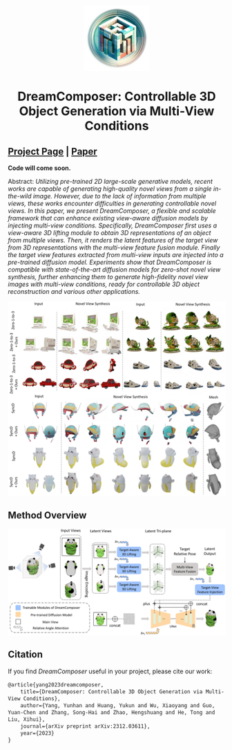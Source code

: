 <!-- # DreamComposer -->
<div align="center">
  <img src="./assets/logo.png" width="30%">
</div>
<h1 align="center">DreamComposer: Controllable 3D Object Generation via Multi-View Conditions</h1>
<p align="center">

## [Project Page](https://yhyang-myron.github.io/DreamComposer/) | [Paper](https://arxiv.org/abs/2312.03611)

**Code will come soon.**

Abstract: *Utilizing pre-trained 2D large-scale generative models, recent works are capable of generating high-quality novel views from a single in-the-wild image. However, due to the lack of information from multiple views, these works encounter difficulties in generating controllable novel views. In this paper, we present DreamComposer, a flexible and scalable framework that can enhance existing view-aware diffusion models by injecting multi-view conditions. Specifically, DreamComposer first uses a view-aware 3D lifting module to obtain 3D representations of an object from multiple views. Then, it renders the latent features of the target view from 3D representations with the multi-view feature fusion module. Finally the target view features extracted from multi-view inputs are injected into a pre-trained diffusion model. Experiments show that DreamComposer is compatible with state-of-the-art diffusion models for zero-shot novel view synthesis, further enhancing them to generate high-fidelity novel view images with multi-view conditions, ready for controllable 3D object reconstruction and various other applications.*

![](assets/teaser.png)

## Method Overview
![](assets/pipeline.png)

## Citation
If you find _DreamComposer_ useful in your project, please cite our work:
```
@article{yang2023dreamcomposer,
    title={DreamComposer: Controllable 3D Object Generation via Multi-View Conditions},
    author={Yang, Yunhan and Huang, Yukun and Wu, Xiaoyang and Guo, Yuan-Chen and Zhang, Song-Hai and Zhao, Hengshuang and He, Tong and Liu, Xihui},
    journal={arXiv preprint arXiv:2312.03611},
    year={2023}
}
```